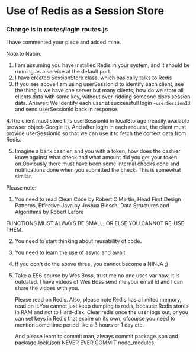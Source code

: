 # Use of Redis as a Session Store
### Change is in routes/login.routes.js
I have commented your piece and added mine.

Note to Nabin.

1. I am assuming you have installed Redis in your system, and it should be running as a service at the default port.
2. I have created SessionStore class, which basically talks to Redis
3. If you see above I am using userSessionId to identify each client, see the thing is we have one server but many clients, how do we store all clients data with same key, without over-ridding someone elses session data.
Answer: We identify each user at successfull login -`userSessionId` and send userSessionId back in response.

4.The client must store this userSessionId in localStorage (readily available browser object-Google it).
And after login in each request, the client must provide userSessionId so that we can use it to fetch the correct data from Redis.

5. Imagine a bank cashier, and you with a token, how does the cashier know against what check and what amount did you get your token on.Obviously there must have been some internal checks done and notifications done when you submitted the check. This is somewhat similar.


Please note:
1. You need to read Clean Code by Robert C.Martin, Head First Design Patterns, Effective Java by Joshua Blosch, Data Structures and Algorithms by Robert Lafore

FUNCTIONS MUST ALWAYS BE SMALL, OR ELSE YOU CANNOT RE-USE THEM.

2. You need to start thinking about reusability of code.
3. You need to learn the use of async and await 
4. If you don't do the above three, you cannot become a NINJA ;)
5. Take a ES6 course by Wes Boss, trust me no one uses var now, it is outdated.
   I have videos of Wes Boss send me your email id and I can share the vidoes with you.
   
   Please read on Redis.
   Also, please note Redis has a limited memory, read on it.You cannot just keep dumping to redis, because Redis stores in RAM and not to Hard-disk. Clear redis once the user logs out, or you can set keys in Redis that expire on its own, ofcourse you need to mention some time period like a 3 hours or 1 day etc.

   And please learn to commit man, always commit package.json and package-lock.json
   NEVER EVER COMMIT node_modules.

